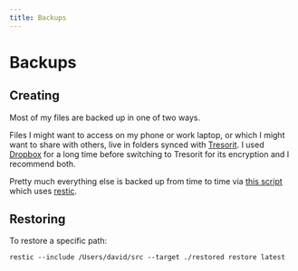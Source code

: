 ```yaml
---
title: Backups
---
```


# Backups

## Creating

Most of my files are backed up in one of two ways.

Files I might want to access on my phone or work laptop, or which I might want
to share with others, live in folders synced with
[Tresorit](https://tresorit.com/). I used [Dropbox](https://www.dropbox.com/)
for a long time before switching to Tresorit for its encryption and I recommend
both.

Pretty much everything else is backed up from time to time via [this
script](https://git.sr.ht/~idmyn/dotfiles/tree/main/item/scripts/backup) which
uses [restic](https://restic.net/).

## Restoring

To restore a specific path:

```
restic --include /Users/david/src --target ./restored restore latest
```
